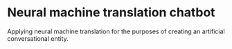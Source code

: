 # Neural machine translation chatbot

Applying neural machine translation for the purposes of creating an artificial conversational entity. 
